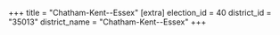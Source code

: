 +++
title = "Chatham-Kent--Essex"
[extra]
election_id = 40
district_id = "35013"
district_name = "Chatham-Kent--Essex"
+++
